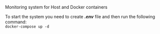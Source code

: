 Monitoring system for Host and Docker containers  
  
To start the system you need to create __*.env*__ file and then run the following command:  
`docker-compose up -d`  
